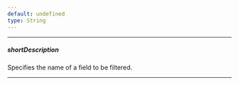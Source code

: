 ```yaml
---
default: undefined
type: String
---
```

---
##### shortDescription
Specifies the name of a field to be filtered.

---
